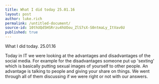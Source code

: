 ```yaml
---
title: What I did today 25.01.16
layout: post
author: luke.rich
permalink: /untitled-document/
source-id: 10thUQd5HSRrzu4hUOou_ZlS7sX-S0ntmaLy_ItVav6U
published: true
---
```

What I did today.                                                                                               25.01.16

Today in IT we were looking at the advantages and disadvantages of the social media. For example for the disadvantages someone put up 'sexting' which is basically putting sexual images of yourself to other people. An advantage is talking to people and giving your share on things. We went through all of them discussing if we were right or not with our answers.

